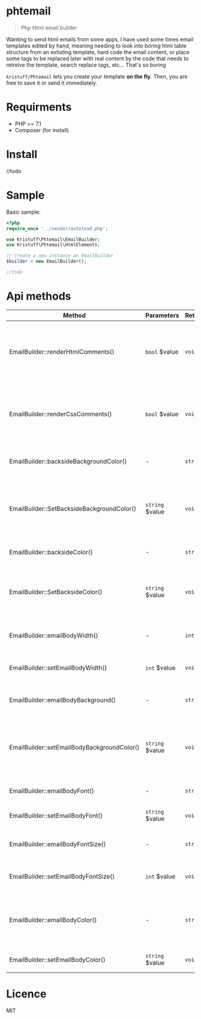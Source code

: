 # phtemail
> Php Html email builder 

Wanting to send html emails from some apps, I have used some times email templates edited by hand, meaning needing to look into boring html table structure from an extisting template, hard code the email content, or place some tags to be replaced later with real content by the code that needs to retreive the template, search replace tags, etc... That's so boring 

`kristuff/Phtemail` lets you create your template **on the fly**. Then, you are free to save it or send it immediately.  

# Requirments
- PHP >= 7.1
- Composer (for install)

# Install
//todo

# Sample
Basic sample:

```php
<?php
require_once '../vendor/autoload.php';

use Kristuff\Phtemail\EmailBuilder;
use Kristuff\Phtemail\HtmlElements;

// Create a new instance an EmailBuilder 
$builder = new EmailBuilder();

//todo
```
# Api methods

Method                                      | Parameters        | Return    |  Description
----------------------------------------    | --------          | --------  | --------  
EmailBuilder::renderHtmlComments()          | `bool` $value     | `void`    | Sets whether the html comments are rendered or not. Default is `false` 
EmailBuilder::renderCssComments()           | `bool` $value     | `void`    | Sets whether the css comments are rendered or not. Default is `false` 
EmailBuilder::backsideBackgroundColor()     | -                 | `string`  | Gets the backside background color.
EmailBuilder::SetBacksideBackgroundColor()  | `string` $value   | `void`    | Sets the backside background color. $value must be a valid hex color.
EmailBuilder::backsideColor()               | -                 | `string`  | Gets the backside text color.
EmailBuilder::SetBacksideColor()            | `string` $value   | `void`    | Sets the backside text color. $value must be a valid hex color.
EmailBuilder::emailBodyWidth()              | -                 | `int`     | Gets the email body witdh in pixels.
EmailBuilder::setEmailBodyWidth()           | `int` $value      | `void`    | Sets the email body witdh in pixels.
EmailBuilder::emailBodyBackground()         | -                 | `string`  | Gets the email body background color.
EmailBuilder::setEmailBodyBackgroundColor() | `string` $value   | `void`    | Sets the email body background color. $value must be a valid hex color.
EmailBuilder::emailBodyFont()               | -                 | `string`  | Gets the email body font family.
EmailBuilder::setEmailBodyFont()            | `string` $value   | `void`    | Sets the email body font family
EmailBuilder::emailBodyFontSize()           | -                 | `string`  | Gets the email body font size in pixels.
EmailBuilder::setEmailBodyFontSize()        | `int` $value      | `void`    | Sets the email body font size in pixels.
EmailBuilder::emailBodyColor()              | -                 | `string`  | Gets the email body text color. $value must be a valid hex color.
EmailBuilder::setEmailBodyColor()           | `string` $value   | `void`    | Sets the email body text color.


# Licence
MIT
